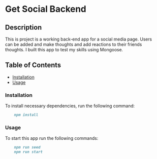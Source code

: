 # Get Social Backend

## Description

This is project is a working back-end app for a social media page. Users can be added and make thoughts and add reactions to their friends thoughts. I built this app to test my skills using Mongoose.

## Table of Contents

- [Installation](#installation)
- [Usage](#usage)


### Installation

To install necessary dependencies, run the following command:

```md
    npm install
```

### Usage

To start this app run the following commands:

```md
    npm run seed
    npm run start
```
